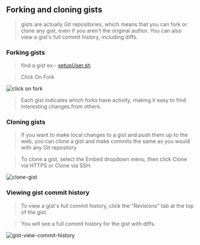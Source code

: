 ## Forking and cloning gists

> gists are actually Git repositories, which means that you can fork or clone any gist, even if you aren't the original author. You can also view a gist's full commit history, including diffs.

### Forking gists

> find a gist ex:- [setupUser.sh](https://gist.github.com/leaddevops/7a2f8211623c696aeab50d2a27a89a00/c68f4b43a94c7cc4069fb9ddc5aa6784ddb6a7cc)

> Click On Fork 

![click on fork](git-github/img/gist-setupUser.png)

> Each gist indicates which forks have activity, making it easy to find interesting changes from others.

### Cloning gists

> If you want to make local changes to a gist and push them up to the web, you can clone a gist and make commits the same as you would with any Git repository

> To clone a gist, select the Embed dropdown menu, then click Clone via HTTPS or Clone via SSH.

![clone-gist](git-github/img/gist-clone.png)

### Viewing gist commit history

> To view a gist's full commit history, click the "Revisions" tab at the top of the gist.

> You will see a full commit history for the gist with diffs.

![gist-view-commit-history](git-github/img/gist-view-commit-history.png)